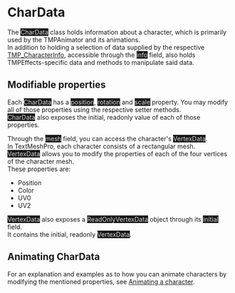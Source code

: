 # CharData
The <mark style="color: lightgray; background-color: #191a18">CharData</mark> class holds information about a character, which is primarily used by the TMPAnimator and its animations.  
In addition to holding a selection of data supplied by the respective [TMP_CharacterInfo](https://docs.unity3d.com/Packages/com.unity.textmeshpro@1.0/api/TMPro.TMP_CharacterInfo.html), accessible through the <mark style="color: lightgray; background-color: #191a18">info</mark> field, also holds TMPEffects-specific data and methods to manipulate said data.

## Modifiable properties
Each <mark style="color: lightgray; background-color: #191a18">CharData</mark> has a <mark style="color: lightgray; background-color: #191a18">position</mark>, <mark style="color: lightgray; background-color: #191a18">rotation</mark> and <mark style="color: lightgray; background-color: #191a18">scale</mark> property. You may modify all of those properties using the respective setter methods.  
<mark style="color: lightgray; background-color: #191a18">CharData</mark> also exposes the initial, readonly value of each of those properties.

Through the <mark style="color: lightgray; background-color: #191a18">mesh</mark> field, you can access the character's <mark style="color: lightgray; background-color: #191a18">VertexData</mark>.  
In TextMeshPro, each character consists of a rectangular mesh.  
<mark style="color: lightgray; background-color: #191a18">VertexData</mark> allows you to modify the properties of each of the four vertices of the character mesh.  
These properties are:

- Position
- Color
- UV0
- UV2

<mark style="color: lightgray; background-color: #191a18">VertexData</mark> also exposes a <mark style="color: lightgray; background-color: #191a18">ReadOnlyVertexData</mark> object through its <mark style="color: lightgray; background-color: #191a18">initial</mark> field.  
It contains the initial, readonly <mark style="color: lightgray; background-color: #191a18">VertexData</mark>.

## Animating CharData
For an explanation and examples as to how you can animate characters by modifying the mentioned properties, see [Animating a character](animatingacharacter.md).

